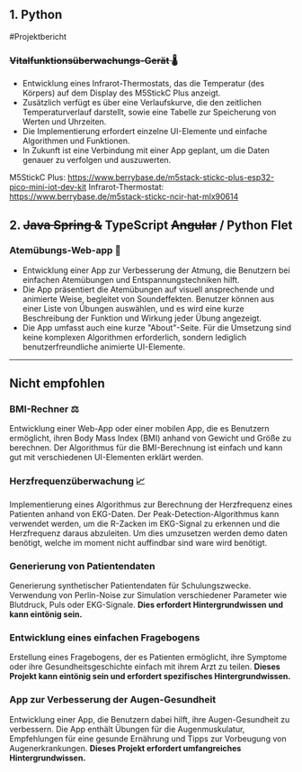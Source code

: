 ## 1. Python
#Projektbericht
### ~~Vitalfunktionsüberwachungs-Gerät 🌡️~~

- Entwicklung eines Infrarot-Thermostats, das die Temperatur (des Körpers) auf dem Display des M5StickC Plus anzeigt. 
- Zusätzlich verfügt es über eine Verlaufskurve, die den zeitlichen Temperaturverlauf darstellt, sowie eine Tabelle zur Speicherung von Werten und Uhrzeiten. 
- Die Implementierung erfordert einzelne UI-Elemente und einfache Algorithmen und Funktionen. 
- In Zukunft ist eine Verbindung mit einer App geplant, um die Daten genauer zu verfolgen und auszuwerten.

M5StickC Plus: https://www.berrybase.de/m5stack-stickc-plus-esp32-pico-mini-iot-dev-kit
Infrarot-Thermostat: https://www.berrybase.de/m5stack-stickc-ncir-hat-mlx90614

## 2. ~~Java Spring &~~ TypeScript ~~Angular~~ / Python Flet

### Atemübungs-Web-app 😤

- Entwicklung einer App zur Verbesserung der Atmung, die Benutzern bei einfachen Atemübungen und Entspannungstechniken hilft. 
- Die App präsentiert die Atemübungen auf visuell ansprechende und animierte Weise, begleitet von Soundeffekten. Benutzer können aus einer Liste von Übungen auswählen, und es wird eine kurze Beschreibung der Funktion und Wirkung jeder Übung angezeigt. 
- Die App umfasst auch eine kurze "About"-Seite. Für die Umsetzung sind keine komplexen Algorithmen erforderlich, sondern lediglich benutzerfreundliche animierte UI-Elemente.

---
## Nicht empfohlen

### BMI-Rechner ⚖

Entwicklung einer Web-App oder einer mobilen App, die es Benutzern ermöglicht, ihren Body Mass Index (BMI) anhand von Gewicht und Größe zu berechnen. Der Algorithmus für die BMI-Berechnung ist einfach und kann gut mit verschiedenen UI-Elementen erklärt werden.


### Herzfrequenzüberwachung 📈

Implementierung eines Algorithmus zur Berechnung der Herzfrequenz eines Patienten anhand von EKG-Daten. Der Peak-Detection-Algorithmus kann verwendet werden, um die R-Zacken im EKG-Signal zu erkennen und die Herzfrequenz daraus abzuleiten. Um dies umzusetzen werden demo daten benötigt, welche im moment nicht auffindbar sind ware wird benötigt.

### Generierung von Patientendaten

Generierung synthetischer Patientendaten für Schulungszwecke. Verwendung von Perlin-Noise zur Simulation verschiedener Parameter wie Blutdruck, Puls oder EKG-Signale. **Dies erfordert Hintergrundwissen und kann eintönig sein.**

### Entwicklung eines einfachen Fragebogens

Erstellung eines Fragebogens, der es Patienten ermöglicht, ihre Symptome oder ihre Gesundheitsgeschichte einfach mit ihrem Arzt zu teilen. **Dieses Projekt kann eintönig sein und erfordert spezifisches Hintergrundwissen.**

### App zur Verbesserung der Augen-Gesundheit

Entwicklung einer App, die Benutzern dabei hilft, ihre Augen-Gesundheit zu verbessern. Die App enthält Übungen für die Augenmuskulatur, Empfehlungen für eine gesunde Ernährung und Tipps zur Vorbeugung von Augenerkrankungen. **Dieses Projekt erfordert umfangreiches Hintergrundwissen.**